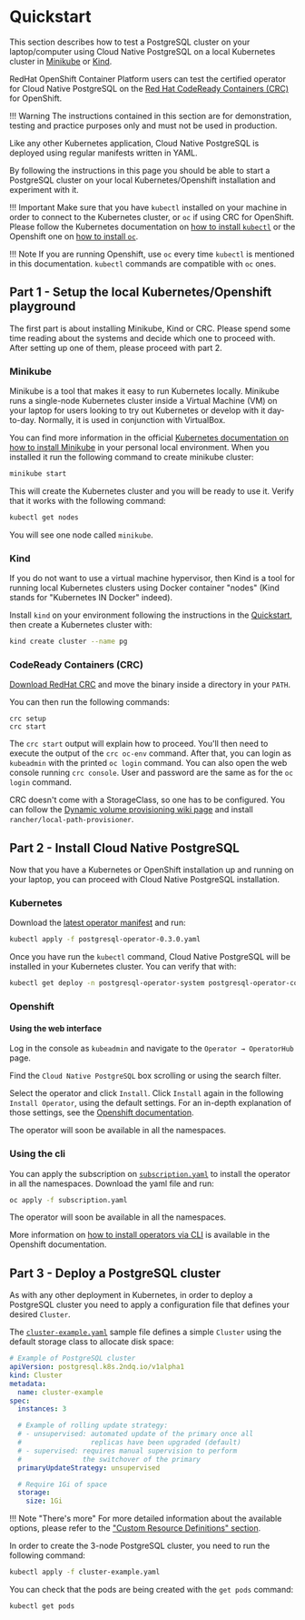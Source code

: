 # Quickstart

This section describes how to test a PostgreSQL cluster on your laptop/computer
using Cloud Native PostgreSQL on a local Kubernetes cluster in
[Minikube](https://kubernetes.io/docs/setup/learning-environment/minikube/) or
[Kind](https://kind.sigs.k8s.io/).

RedHat OpenShift Container Platform users can test the certified operator for
Cloud Native PostgreSQL on the [Red Hat CodeReady Containers (CRC)](https://developers.redhat.com/products/codeready-containers/overview)
for OpenShift.

!!! Warning
    The instructions contained in this section are for demonstration,
    testing and practice purposes only and must not be used in production.

Like any other Kubernetes application, Cloud Native PostgreSQL is deployed using
regular manifests written in YAML.

By following the instructions in this page you should be able to start a PostgreSQL
cluster on your local Kubernetes/Openshift installation and experiment with it.

!!! Important
    Make sure that you have `kubectl` installed on your machine in order
    to connect to the Kubernetes cluster, or `oc` if using CRC for OpenShift.
    Please follow the Kubernetes documentation on [how to install `kubectl`](https://kubernetes.io/docs/tasks/tools/install-kubectl/) or the Openshift one on [how to install `oc`](https://docs.openshift.com/container-platform/4.5/cli_reference/openshift_cli/getting-started-cli.html).


!!! Note
    If you are running Openshift, use `oc` every time `kubectl` is mentioned
    in this documentation. `kubectl` commands are compatible with `oc` ones.

## Part 1 - Setup the local Kubernetes/Openshift playground

The first part is about installing Minikube, Kind or CRC. Please spend some time
reading about the systems and decide which one to proceed with.
After setting up one of them, please proceed with part 2.

### Minikube

Minikube is a tool that makes it easy to run Kubernetes locally. Minikube runs a
single-node Kubernetes cluster inside a Virtual Machine (VM) on your laptop for
users looking to try out Kubernetes or develop with it day-to-day. Normally, it
is used in conjunction with VirtualBox.

You can find more information in the official [Kubernetes documentation on how to
install Minikube](https://kubernetes.io/docs/tasks/tools/install-minikube) in your personal local environment.
When you installed it run the following command to create  minikube cluster:

```sh
minikube start
```

This will create the Kubernetes cluster and you will be ready to use it.
Verify that it works with the following command:

```sh
kubectl get nodes
```

You will see one node called `minikube`.

### Kind

If you do not want to use a virtual machine hypervisor, then Kind is a tool for running
local Kubernetes clusters using Docker container "nodes" (Kind stands for "Kubernetes IN Docker" indeed).

Install `kind` on your environment following the instructions in the [Quickstart](https://kind.sigs.k8s.io/docs/user/quick-start),
then create a Kubernetes cluster with:

```sh
kind create cluster --name pg
```

### CodeReady Containers (CRC)

[Download RedHat CRC](https://developers.redhat.com/products/codeready-containers/overview)
and move the binary inside a directory in your `PATH`.

You can then run the following commands:
```
crc setup
crc start
```

The `crc start` output will explain how to proceed. You'll then need to
execute the output of the `crc oc-env` command.
After that, you can login as `kubeadmin` with the printed `oc login`
command. You can also open the web console running `crc console`.
User and password are the same as for the `oc login` command.

CRC doesn't come with a StorageClass, so one has to be configured.
You can follow the [Dynamic volume provisioning wiki page](https://github.com/code-ready/crc/wiki/Dynamic-volume-provisioning)
and install `rancher/local-path-provisioner`.

## Part 2 - Install Cloud Native PostgreSQL

Now that you have a Kubernetes or OpenShift installation up and running
on your laptop, you can proceed with Cloud Native PostgreSQL installation.


### Kubernetes

Download the [latest operator manifest](samples/postgresql-operator-0.3.0.yaml)
and run:

```sh
kubectl apply -f postgresql-operator-0.3.0.yaml
```

Once you have run the `kubectl` command, Cloud Native PostgreSQL will be installed in your Kubernetes cluster.
You can verify that with:

```sh
kubectl get deploy -n postgresql-operator-system postgresql-operator-controller-manager
```

### Openshift

#### Using the web interface

Log in the console as `kubeadmin` and navigate to the  `Operator → OperatorHub` page.

Find the `Cloud Native PostgreSQL` box scrolling or using the search filter.

Select the operator and click `Install`. Click `Install` again in the following
`Install Operator`, using the default settings. For an in-depth explanation of
those settings, see the [Openshift documentation](https://docs.openshift.com/container-platform/4.5/operators/admin/olm-adding-operators-to-cluster.html#olm-installing-from-operatorhub-using-web-console_olm-adding-operators-to-a-cluster).

The operator will soon be available in all the namespaces.

### Using the cli

You can apply the subscription on [`subscription.yaml`](samples/subscription.yaml)
to install the operator in all the namespaces.
Download the yaml file and run:

```sh
oc apply -f subscription.yaml
```

The operator will soon be available in all the namespaces.

More information on
[how to install operators via CLI](https://docs.openshift.com/container-platform/4.5/operators/admin/olm-adding-operators-to-cluster.html#olm-installing-operator-from-operatorhub-using-cli_olm-adding-operators-to-a-cluster)
is available in the Openshift documentation.

## Part 3 - Deploy a PostgreSQL cluster

As with any other deployment in Kubernetes, in order to deploy a PostgreSQL cluster
you need to apply a configuration file that defines your desired `Cluster`.

The [`cluster-example.yaml`](samples/cluster-example.yaml) sample file
defines a simple `Cluster` using the default storage class to allocate
disk space:

```yaml
# Example of PostgreSQL cluster
apiVersion: postgresql.k8s.2ndq.io/v1alpha1
kind: Cluster
metadata:
  name: cluster-example
spec:
  instances: 3

  # Example of rolling update strategy:
  # - unsupervised: automated update of the primary once all
  #                 replicas have been upgraded (default)
  # - supervised: requires manual supervision to perform
  #               the switchover of the primary
  primaryUpdateStrategy: unsupervised

  # Require 1Gi of space
  storage:
    size: 1Gi
```

!!! Note "There's more"
    For more detailed information about the available options, please refer
    to the ["Custom Resource Definitions" section](crd.md).

In order to create the 3-node PostgreSQL cluster, you need to run the following command:

```sh
kubectl apply -f cluster-example.yaml
```

You can check that the pods are being created with the `get pods` command:

```sh
kubectl get pods
```
